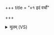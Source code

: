 +++
title = "०१ इदं वर्चो"

+++
<details><summary>मूलम् (VS)</summary>

इ॒दं वर्चो॑ अ॒ग्निना॑ द॒त्तमाग॒न्भर्गो॒ यशः॒ सह॒ ओजो॒ वयो॒ बल॑म्। त्रय॑स्त्रिंश॒द्यानि॑ च वी॒र्या᳡णि॒ तान्य॒ग्निः प्र द॑दातु मे ॥
</details>